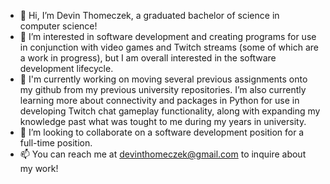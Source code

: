 - 👋 Hi, I’m Devin Thomeczek, a graduated bachelor of science in computer science!
- 👀 I’m interested in software development and creating programs for use in conjunction with video games and Twitch streams (some of which are a work in progress), but I am overall interested in the software development lifecycle.
- 🌱 I'm currently working on moving several previous assignments onto my github from my previous university repositories. I’m also currently learning more about connectivity and packages in Python for use in developing Twitch chat gameplay functionality, along with expanding my knowledge past what was tought to me during my years in university.
- 💞️ I’m looking to collaborate on a software development position for a full-time position.
- 📫 You can reach me at devinthomeczek@gmail.com to inquire about my work!

<!---
dthomeczek/dthomeczek is a ✨ special ✨ repository because its `README.md` (this file) appears on your GitHub profile.
You can click the Preview link to take a look at your changes.
--->
